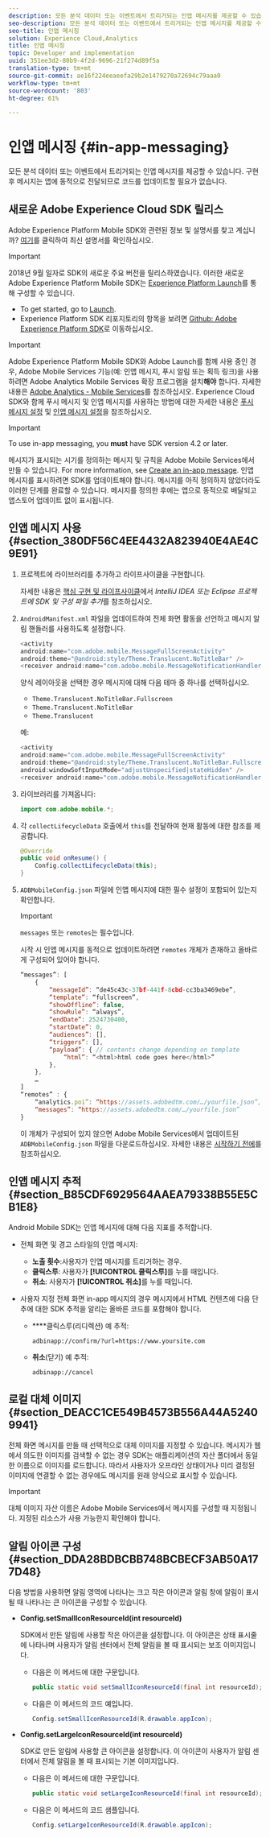 ```yaml
---
description: 모든 분석 데이터 또는 이벤트에서 트리거되는 인앱 메시지를 제공할 수 있습니다. 구현 후 메시지는 앱에 동적으로 전달되므로 코드를 업데이트할 필요가 없습니다.
seo-description: 모든 분석 데이터 또는 이벤트에서 트리거되는 인앱 메시지를 제공할 수 있습니다. 구현 후 메시지는 앱에 동적으로 전달되므로 코드를 업데이트할 필요가 없습니다.
seo-title: 인앱 메시징
solution: Experience Cloud,Analytics
title: 인앱 메시징
topic: Developer and implementation
uuid: 351ee3d2-80b9-4f2d-9696-21f274d89f5a
translation-type: tm+mt
source-git-commit: ae16f224eeaeefa29b2e1479270a72694c79aaa0
workflow-type: tm+mt
source-wordcount: '803'
ht-degree: 61%

---
```



# 인앱 메시징 {#in-app-messaging}

모든 분석 데이터 또는 이벤트에서 트리거되는 인앱 메시지를 제공할 수 있습니다. 구현 후 메시지는 앱에 동적으로 전달되므로 코드를 업데이트할 필요가 없습니다.

## 새로운 Adobe Experience Cloud SDK 릴리스

Adobe Experience Platform Mobile SDK와 관련된 정보 및 설명서를 찾고 계십니까? [여기](https://aep-sdks.gitbook.io/docs/)를 클릭하여 최신 설명서를 확인하십시오.

>[!IMPORTANT]
>
>2018년 9월 일자로 SDK의 새로운 주요 버전을 릴리스하였습니다. 이러한 새로운 Adobe Experience Platform Mobile SDK는 [Experience Platform Launch](https://www.adobe.com/kr/experience-platform/launch.html)를 통해 구성할 수 있습니다.

* To get started, go to [Launch](https://launch.adobe.com/).
* Experience Platform SDK 리포지토리의 항목을 보려면 [Github: Adobe Experience Platform SDK](https://github.com/Adobe-Marketing-Cloud/acp-sdks)로 이동하십시오.

>[!IMPORTANT]
>
> Adobe Experience Platform Mobile SDK와 Adobe Launch를 함께 사용 중인 경우, Adobe Mobile Services 기능(예: 인앱 메시지, 푸시 알림 또는 획득 링크)을 사용하려면 Adobe Analytics Mobile Services 확장 프로그램을 설치&#x200B;**해야** 합니다. 자세한 내용은 [Adobe Analytics - Mobile Services](https://aep-sdks.gitbook.io/docs/using-mobile-extensions/adobe-analytics-mobile-services)를 참조하십시오. Experience Cloud SDK와 함께 푸시 메시지 및 인앱 메시지를 사용하는 방법에 대한 자세한 내용은 [푸시 메시지 설정](https://aep-sdks.gitbook.io/docs/using-mobile-extensions/adobe-analytics-mobile-services#set-up-push-messaging) 및 [인앱 메시지 설정](https://aep-sdks.gitbook.io/docs/using-mobile-extensions/adobe-analytics-mobile-services#set-up-in-app-messaging)을 참조하십시오.

>[!IMPORTANT]
>
>To use in-app messaging, you **must** have SDK version 4.2 or later.

메시지가 표시되는 시기를 정의하는 메시지 및 규칙을 Adobe Mobile Services에서 만들 수 있습니다. For more information, see [Create an in-app message](/help/using/in-app-messaging/t-in-app-message/t-in-app-message.md). 인앱 메시지를 표시하려면 SDK를 업데이트해야 합니다. 메시지를 아직 정의하지 않았더라도 이러한 단계를 완료할 수 있습니다. 메시지를 정의한 후에는 앱으로 동적으로 배달되고 앱스토어 업데이트 없이 표시됩니다.

## 인앱 메시지 사용 {#section_380DF56C4EE4432A823940E4AE4C9E91}

1. 프로젝트에 라이브러리를 추가하고 라이프사이클을 구현합니다.

   자세한 내용은 [핵심 구현 및 라이프사이클](/help/android/getting-started/dev-qs.md)에서 *IntelliJ IDEA 또는 Eclipse 프로젝트에 SDK 및 구성 파일 추가*&#x200B;를 참조하십시오.

1. `AndroidManifest.xml` 파일을 업데이트하여 전체 화면 활동을 선언하고 메시지 알림 핸들러를 사용하도록 설정합니다.

   ```java
   <activity  
   android:name="com.adobe.mobile.MessageFullScreenActivity"  
   android:theme="@android:style/Theme.Translucent.NoTitleBar" /> 
   <receiver android:name="com.adobe.mobile.MessageNotificationHandler" />
   ```

   양식 레이아웃을 선택한 경우 메시지에 대해 다음 테마 중 하나를 선택하십시오.

   * `Theme.Translucent.NoTitleBar.Fullscreen`
   * `Theme.Translucent.NoTitleBar`
   * `Theme.Translucent`

   예:

   ```java
   <activity 
   android:name="com.adobe.mobile.MessageFullScreenActivity" 
   android:theme="@android:style/Theme.Translucent.NoTitleBar.Fullscreen" 
   android:windowSoftInputMode="adjustUnspecified|stateHidden" /> 
   <receiver android:name="com.adobe.mobile.MessageNotificationHandler" />
   ```

1. 라이브러리를 가져옵니다:

   ```java
   import com.adobe.mobile.*;
   ```

1. 각 `collectLifecycleData` 호출에서 `this`를 전달하여 현재 활동에 대한 참조를 제공합니다.

   ```java
   @Override 
   public void onResume() { 
       Config.collectLifecycleData(this); 
   }
   ```

1. `ADBMobileConfig.json` 파일에 인앱 메시지에 대한 필수 설정이 포함되어 있는지 확인합니다.

   >[!IMPORTANT]
   >
   >`messages` 또는 `remotes`는 필수입니다.

   시작 시 인앱 메시지를 동적으로 업데이트하려면 `remotes` 개체가 존재하고 올바르게 구성되어 있어야 합니다.

   ```js
   “messages”: [ 
       { 
           “messageId”: “de45c43c-37bf-441f-8cbd-cc3ba3469ebe”, 
           “template”: “fullscreen”, 
           “showOffline”: false, 
           “showRule”: “always”, 
           “endDate”: 2524730400, 
           “startDate”: 0, 
           “audiences”: [], 
           “triggers”: [], 
           “payload”: { // contents change depending on template 
               “html”: “<html>html code goes here</html>” 
           }, 
       }, 
       … 
   ] 
   “remotes” : { 
       “analytics.poi”: “https://assets.adobedtm.com/…/yourfile.json”, 
       “messages”: “https://assets.adobedtm.com/…/yourfile.json” 
   }
   ```

   이 개체가 구성되어 있지 않으면 Adobe Mobile Services에서 업데이트된 `ADBMobileConfig.json` 파일을 다운로드하십시오. 자세한 내용은 [시작하기 전에](/help/android/getting-started/requirements.md)를 참조하십시오.

## 인앱 메시지 추적 {#section_B85CDF6929564AAEA79338B55E5CB1E8}

Android Mobile SDK는 인앱 메시지에 대해 다음 지표를 추적합니다.

* 전체 화면 및 경고 스타일의 인앱 메시지:

   * **노출 횟수**:사용자가 인앱 메시지를 트리거하는 경우.
   * **클릭스루**: 사용자가 **[!UICONTROL 클릭스루]**&#x200B;를 누를 때입니다.
   * **취소**: 사용자가 **[!UICONTROL 취소]**&#x200B;를 누를 때입니다.

* 사용자 지정 전체 화면 in-app 메시지의 경우 메시지에서 HTML 컨텐츠에 다음 단추에 대한 SDK 추적을 알리는 올바른 코드를 포함해야 합니다.

   * ****&#x200B;클릭스루(리디렉션) 예 추적:

      `adbinapp://confirm/?url=https://www.yoursite.com`
   * **취소**(닫기) 예 추적:

      `adbinapp://cancel`

## 로컬 대체 이미지 {#section_DEACC1CE549B4573B556A44A52409941}

전체 화면 메시지를 만들 때 선택적으로 대체 이미지를 지정할 수 있습니다. 메시지가 웹에서 의도한 이미지를 검색할 수 없는 경우 SDK는 애플리케이션의 자산 폴더에서 동일한 이름으로 이미지를 로드합니다. 따라서 사용자가 오프라인 상태이거나 미리 결정된 이미지에 연결할 수 없는 경우에도 메시지를 원래 양식으로 표시할 수 있습니다.

>[!IMPORTANT]
>
>대체 이미지 자산 이름은 Adobe Mobile Services에서 메시지를 구성할 때 지정됩니다. 지정된 리소스가 사용 가능한지 확인해야 합니다.

## 알림 아이콘 구성 {#section_DDA28BDBCBB748BCBECF3AB50A177D48}

다음 방법을 사용하면 알림 영역에 나타나는 크고 작은 아이콘과 알림 창에 알림이 표시될 때 나타나는 큰 아이콘을 구성할 수 있습니다.

* **Config.setSmallIconResourceId(int resourceId)**

   SDK에서 만든 알림에 사용할 작은 아이콘을 설정합니다. 이 아이콘은 상태 표시줄에 나타나며 사용자가 알림 센터에서 전체 알림을 볼 때 표시되는 보조 이미지입니다.

   * 다음은 이 메서드에 대한 구문입니다.

      ```java
      public static void setSmallIconResourceId(final int resourceId); 
      ```

   * 다음은 이 메서드의 코드 예입니다.

      ```java
      Config.setSmallIconResourceId(R.drawable.appIcon);
      ```

* **Config.setLargeIconResourceId(int resourceId)**

   SDK로 만든 알림에 사용할 큰 아이콘을 설정합니다. 이 아이콘이 사용자가 알림 센터에서 전체 알림을 볼 때 표시되는 기본 이미지입니다.

   * 다음은 이 메서드에 대한 구문입니다.

      ```java
      public static void setLargeIconResourceId(final int resourceId); 
      ```

   * 다음은 이 메서드의 코드 샘플입니다.

      ```java
      Config.setLargeIconResourceId(R.drawable.appIcon); 
      ```
